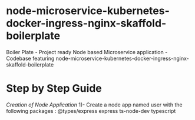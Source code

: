 # node-microservice-kubernetes-docker-ingress-nginx-skaffold-boilerplate

Boiler Plate - Project ready Node based Microservice application - Codebase featuring node-microservice-kubernetes-docker-ingress-nginx-skaffold-boilerplate

# Step by Step Guide

_Creation of Node Application_
1)- Create a node app named user with the following packages : @types/express express ts-node-dev typescript
